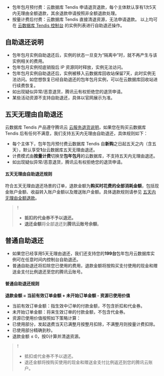 
- 包年包月预付费：云数据库 Tendis 申请退货退款，每个主体默认享有1次5天内无理由全额退款，其余退款申请按照非全额退款处理。
- 按量计费后付费：云数据库 Tendis 直接清退资源，无法申请退款。
以上均可在 [云数据库 Tendis 控制台](https://console.cloud.tencent.com/tendis) 的实例列表进行自助退还操作。

## 自助退还说明
- 包年包月实例自助退还后，实例的状态一旦变为“隔离中”时，就不再产生与该实例相关的费用。
- 包年包月实例彻底销毁后 IP 资源同时释放，实例无法访问。
- 包年包月实例自助退还后，实例被移入云数据库回收站保留7天，此时实例无法访问。如您想恢复已经自助退还的包年包月实例，可以在云数据库回收站进行续费恢复。
- 如出现疑似异常/恶意退货，腾讯云有权拒绝您的退货申请。
- 某些活动资源不支持自助退还，具体以官网展示为准。

## 五天无理由自助退还
云数据库 Tendis 产品遵守腾讯云 [云服务退货说明](https://cloud.tencent.com/document/product/555/7440)，如果您在购买云数据库 Tendis 后有任何不满意，我们支持五天内无理由自助退还，具体规则如下：
- 每个主体下，包年包月预付费云数据库 Tendis 自**新购**之日起五天之内（含五天），默认享受**1**台云数据库五天无理由退还。
- 计费模式由**按量计费**切换至**包年包月**的云数据库，不支持五天内无理由退还。
- 如出现疑似异常/恶意退货，腾讯云有权拒绝您的退货申请。

#### 五天无理由自助退还规则
符合五天无理由退还场景的订单，退款金额为**购买时花费的全部消耗金额**，包括现金账户金额、收益转入账户金额以及赠送账户金额。具体退款规则请参见 [五天内无理由全额退款](https://cloud.tencent.com/document/product/555/7440#.E4.BA.94.E5.A4.A9.E5.86.85.E6.97.A0.E7.90.86.E7.94.B1.E5.85.A8.E9.A2.9D.E9.80.80.E6.AC.BE)。
>!
>- **抵扣的代金券不予以退还。**
>- **退还金额**将全部退还到**腾讯云账号余额**。

## 普通自助退还
- 如果您已经享用5天无理由退还，我们还支持您的**199台**包年包月云数据库实例可在任意时间内控制台自助退还。
- 普通自助退还将扣除您已使用的费用，退款金额将按购买支付使用的现金和赠送金支付比例退还至您的腾讯云账号。

#### 普通自助退还规则
**退款金额 = 当前有效订单金额 + 未开始订单金额 - 资源已使用价值**

- 当前有效订单金额：指生效中订单的付款金额，不包含折扣和代金券。
- 未开始订单金额：将来生效订单的付款金额，不包含代金券。
- 资源已使用价值按照如下策略计算：
 - 已使用部分，发起退费当天已满整月按整月扣除，不满整月则按量计费扣除。
 - 已使用部分精确到秒。
 - 退款金额 ≤ 0，按0计算并清退资源。

>!
>- 抵扣或代金券不予以退还。
>- 退还金额将按购买使用的现金和赠送金支付比例返还到您的腾讯云账户。

